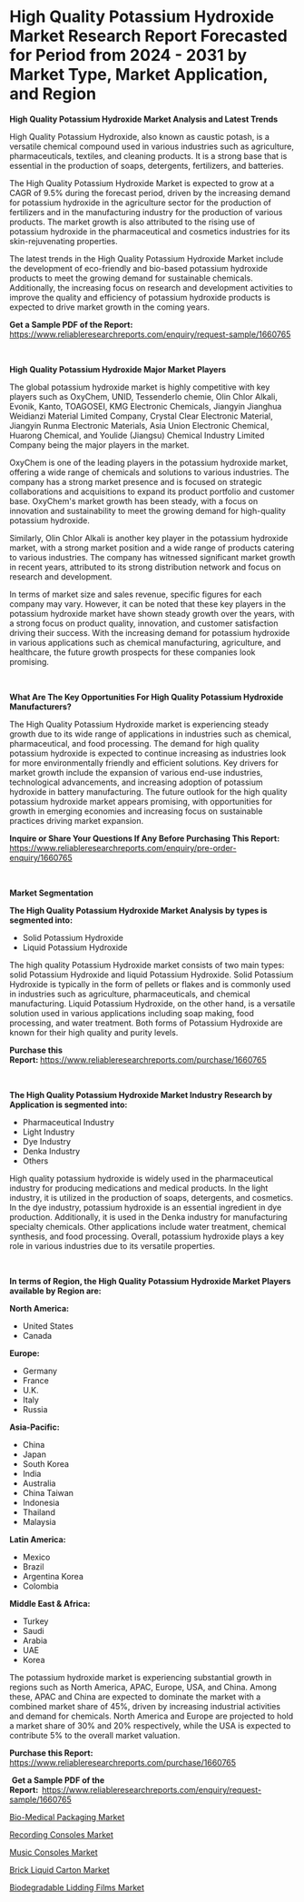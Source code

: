<p><h1>High Quality Potassium Hydroxide Market Research Report Forecasted for Period from 2024 -  2031 by Market Type, Market Application, and Region</h1></p><p><strong>High Quality Potassium Hydroxide Market Analysis and Latest Trends</strong></p>
<p><p>High Quality Potassium Hydroxide, also known as caustic potash, is a versatile chemical compound used in various industries such as agriculture, pharmaceuticals, textiles, and cleaning products. It is a strong base that is essential in the production of soaps, detergents, fertilizers, and batteries.</p><p>The High Quality Potassium Hydroxide Market is expected to grow at a CAGR of 9.5% during the forecast period, driven by the increasing demand for potassium hydroxide in the agriculture sector for the production of fertilizers and in the manufacturing industry for the production of various products. The market growth is also attributed to the rising use of potassium hydroxide in the pharmaceutical and cosmetics industries for its skin-rejuvenating properties.</p><p>The latest trends in the High Quality Potassium Hydroxide Market include the development of eco-friendly and bio-based potassium hydroxide products to meet the growing demand for sustainable chemicals. Additionally, the increasing focus on research and development activities to improve the quality and efficiency of potassium hydroxide products is expected to drive market growth in the coming years.</p></p>
<p><strong>Get a Sample PDF of the Report:&nbsp;</strong> <a href="https://www.reliableresearchreports.com/enquiry/request-sample/1660765">https://www.reliableresearchreports.com/enquiry/request-sample/1660765</a></p>
<p>&nbsp;</p>
<p><strong>High Quality Potassium Hydroxide Major Market Players</strong></p>
<p><p>The global potassium hydroxide market is highly competitive with key players such as OxyChem, UNID, Tessenderlo chemie, Olin Chlor Alkali, Evonik, Kanto, TOAGOSEI, KMG Electronic Chemicals, Jiangyin Jianghua Weidianzi Material Limited Company, Crystal Clear Electronic Material, Jiangyin Runma Electronic Materials, Asia Union Electronic Chemical, Huarong Chemical, and Youlide (Jiangsu) Chemical Industry Limited Company being the major players in the market.</p><p>OxyChem is one of the leading players in the potassium hydroxide market, offering a wide range of chemicals and solutions to various industries. The company has a strong market presence and is focused on strategic collaborations and acquisitions to expand its product portfolio and customer base. OxyChem's market growth has been steady, with a focus on innovation and sustainability to meet the growing demand for high-quality potassium hydroxide.</p><p>Similarly, Olin Chlor Alkali is another key player in the potassium hydroxide market, with a strong market position and a wide range of products catering to various industries. The company has witnessed significant market growth in recent years, attributed to its strong distribution network and focus on research and development.</p><p>In terms of market size and sales revenue, specific figures for each company may vary. However, it can be noted that these key players in the potassium hydroxide market have shown steady growth over the years, with a strong focus on product quality, innovation, and customer satisfaction driving their success. With the increasing demand for potassium hydroxide in various applications such as chemical manufacturing, agriculture, and healthcare, the future growth prospects for these companies look promising.</p></p>
<p>&nbsp;</p>
<p><strong>What Are The Key Opportunities For High Quality Potassium Hydroxide Manufacturers?</strong></p>
<p><p>The High Quality Potassium Hydroxide market is experiencing steady growth due to its wide range of applications in industries such as chemical, pharmaceutical, and food processing. The demand for high quality potassium hydroxide is expected to continue increasing as industries look for more environmentally friendly and efficient solutions. Key drivers for market growth include the expansion of various end-use industries, technological advancements, and increasing adoption of potassium hydroxide in battery manufacturing. The future outlook for the high quality potassium hydroxide market appears promising, with opportunities for growth in emerging economies and increasing focus on sustainable practices driving market expansion.</p></p>
<p><strong>Inquire or Share Your Questions If Any Before Purchasing This Report:</strong> <a href="https://www.reliableresearchreports.com/enquiry/pre-order-enquiry/1660765">https://www.reliableresearchreports.com/enquiry/pre-order-enquiry/1660765</a></p>
<p>&nbsp;</p>
<p><strong>Market Segmentation</strong></p>
<p><strong>The High Quality Potassium Hydroxide Market Analysis by types is segmented into:</strong></p>
<p><ul><li>Solid Potassium Hydroxide</li><li>Liquid Potassium Hydroxide</li></ul></p>
<p><p>The high quality Potassium Hydroxide market consists of two main types: solid Potassium Hydroxide and liquid Potassium Hydroxide. Solid Potassium Hydroxide is typically in the form of pellets or flakes and is commonly used in industries such as agriculture, pharmaceuticals, and chemical manufacturing. Liquid Potassium Hydroxide, on the other hand, is a versatile solution used in various applications including soap making, food processing, and water treatment. Both forms of Potassium Hydroxide are known for their high quality and purity levels.</p></p>
<p><strong>Purchase this Report:&nbsp;</strong><a href="https://www.reliableresearchreports.com/purchase/1660765">https://www.reliableresearchreports.com/purchase/1660765</a></p>
<p>&nbsp;</p>
<p><strong>The High Quality Potassium Hydroxide Market Industry Research by Application is segmented into:</strong></p>
<p><ul><li>Pharmaceutical Industry</li><li>Light Industry</li><li>Dye Industry</li><li>Denka Industry</li><li>Others</li></ul></p>
<p><p>High quality potassium hydroxide is widely used in the pharmaceutical industry for producing medications and medical products. In the light industry, it is utilized in the production of soaps, detergents, and cosmetics. In the dye industry, potassium hydroxide is an essential ingredient in dye production. Additionally, it is used in the Denka industry for manufacturing specialty chemicals. Other applications include water treatment, chemical synthesis, and food processing. Overall, potassium hydroxide plays a key role in various industries due to its versatile properties.</p></p>
<p>&nbsp;</p>
<p><strong>In terms of Region, the High Quality Potassium Hydroxide Market Players available by Region are:</strong></p>
<p>
    <p> <strong> North America: </strong>
        <ul>
            <li>United States</li>
            <li>Canada</li>
        </ul>
        </p> 
    <p> <strong> Europe: </strong>
        <ul>
            <li>Germany</li>
            <li>France</li>
            <li>U.K.</li>
            <li>Italy</li>
            <li>Russia</li>
        </ul>
        </p> 
    <p> <strong> Asia-Pacific: </strong>
        <ul>
            <li>China</li>
            <li>Japan</li>
            <li>South Korea</li>
            <li>India</li>
            <li>Australia</li>
            <li>China Taiwan</li>
            <li>Indonesia</li>
            <li>Thailand</li>
            <li>Malaysia</li>
        </ul>
        </p> 
    <p> <strong> Latin America: </strong>
        <ul>
            <li>Mexico</li>
            <li>Brazil</li>
            <li>Argentina Korea</li>
            <li>Colombia</li>
        </ul>
        </p> 
    <p> <strong> Middle East & Africa: </strong>
        <ul>
            <li>Turkey</li>
            <li>Saudi</li>
            <li>Arabia</li>
            <li>UAE</li>
            <li>Korea</li>
        </ul>
    </p>
    </p>
<p><p>The potassium hydroxide market is experiencing substantial growth in regions such as North America, APAC, Europe, USA, and China. Among these, APAC and China are expected to dominate the market with a combined market share of 45%, driven by increasing industrial activities and demand for chemicals. North America and Europe are projected to hold a market share of 30% and 20% respectively, while the USA is expected to contribute 5% to the overall market valuation.</p></p>
<p><strong>Purchase this Report: </strong><a href="https://www.reliableresearchreports.com/purchase/1660765">https://www.reliableresearchreports.com/purchase/1660765</a></p>
<p>&nbsp;<strong>Get a Sample PDF of the Report:&nbsp;&nbsp;</strong><a href="https://www.reliableresearchreports.com/enquiry/request-sample/1660765">https://www.reliableresearchreports.com/enquiry/request-sample/1660765</a></p>
<p><strong></strong></p>
<p><p><a href="https://fearless-okapi-6c8.notion.site/Bio-Medical-Packaging-Market-Size-Share-Trends-Analysis-Report-By-Application-Regional-Outlook--09e4ebd7bde64fac990eed9ef9e79c82">Bio-Medical Packaging Market</a></p><p><a href="https://view.publitas.com/reportprime-1/recording-consoles-market-research-report-provides-thorough-industry-overview-which-offers-an-in-depth-analysis-of-product-trends-and-new-market-divisions/">Recording Consoles Market</a></p><p><a href="https://view.publitas.com/reportprime-1/music-consoles-market-size-market-trends-and-growth-outlook-forecasted-for-period-from-2024-to-2031/">Music Consoles Market</a></p><p><a href="https://scarlet-rocket-c63.notion.site/Brick-Liquid-Carton-Market-Dynamics-2024-2031-Also-about-Its-Market-Trends-Projections-and-Opport-06a96584bb1244df948242b83a42188d">Brick Liquid Carton Market</a></p><p><a href="https://zircon-bluebell-299.notion.site/Biodegradable-Lidding-Films-Market-Size-Global-Industry-Overview-Market-Segmentation-and-Forecast--38db8f384cd8444cbcc8c3d7f1eaaeef">Biodegradable Lidding Films Market</a></p></p>